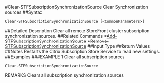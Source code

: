 #Clear-STFSubscriptionSynchronizationSource
Clear Synchronization sources
##Syntax
```Clear-STFSubscriptionSynchronizationSource [<CommonParameters>]
```
##Detailed Description
Clear all remote StoreFront cluster subscription synchronization sources.
##Related Commands
*[Add-STFSubscriptionSynchronizationSource](Add-STFSubscriptionSynchronizationSource)
*[Remove-STFSubscriptionSynchronizationSource](Remove-STFSubscriptionSynchronizationSource)
##Input Type
##Return Values
##Notes
Restarts the Citrix Subscription Store Service to read new settings.
##Examples
###EXAMPLE 1 Clear all subscription sources
```Clear-STFSubscriptionSynchronizationSource
```
REMARKS
Clears all subscription synchronization sources.
